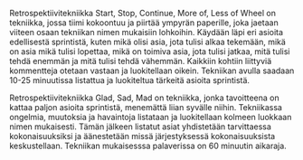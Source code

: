 Retrospektiivitekniikka Start, Stop, Continue, More of, Less of Wheel on tekniikka, jossa tiimi kokoontuu ja piirtää ympyrän paperille, joka jaetaan viiteen osaan tekniikan nimen mukaisiin lohkoihin. Käydään läpi eri asioita edellisestä sprintistä, kuten mikä olisi asia, jota tulisi alkaa tekemään, mikä on asia mikä tulisi lopettaa, mikä on toimiva asia, jota tulisi jatkaa, mitä tulisi tehdä enemmän ja mitä tulisi tehdä vähemmän. Kaikkiin kohtiin liittyviä kommentteja otetaan vastaan ja luokitellaan oikein. Tekniikan avulla saadaan 10-25 minuutissa listattua ja luokiteltua tärkeitä asioita sprintistä.

Retrospektiivitekniikka Glad, Sad, Mad on tekniikka, jonka tavoitteena on kattaa paljon asioita sprintistä, menemättä liian syvälle niihin. Tekniikassa ongelmia, muutoksia ja havaintoja listataan ja luokitellaan kolmeen luokkaan nimen mukaisesti. Tämän jälkeen listatut asiat yhdistetään tarvittaessa kokonaisuuksiksi ja äänestetään missä järjestyksessä kokonaisuuksista keskustellaan. Tekniikan mukaisesssa palaverissa on 60 minuutin aikaraja.
